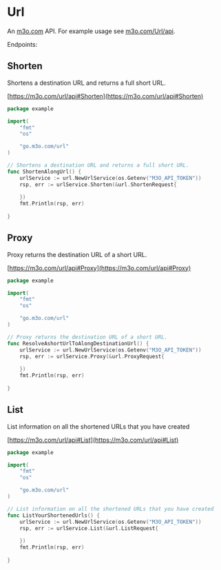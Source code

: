 # Url

An [m3o.com](https://m3o.com) API. For example usage see [m3o.com/Url/api](https://m3o.com/Url/api).

Endpoints:

## Shorten

Shortens a destination URL and returns a full short URL.


[https://m3o.com/url/api#Shorten](https://m3o.com/url/api#Shorten)

```go
package example

import(
	"fmt"
	"os"

	"go.m3o.com/url"
)

// Shortens a destination URL and returns a full short URL.
func ShortenAlongUrl() {
	urlService := url.NewUrlService(os.Getenv("M3O_API_TOKEN"))
	rsp, err := urlService.Shorten(&url.ShortenRequest{
		
	})
	fmt.Println(rsp, err)
	
}
```
## Proxy

Proxy returns the destination URL of a short URL.


[https://m3o.com/url/api#Proxy](https://m3o.com/url/api#Proxy)

```go
package example

import(
	"fmt"
	"os"

	"go.m3o.com/url"
)

// Proxy returns the destination URL of a short URL.
func ResolveAshortUrlToAlongDestinationUrl() {
	urlService := url.NewUrlService(os.Getenv("M3O_API_TOKEN"))
	rsp, err := urlService.Proxy(&url.ProxyRequest{
		
	})
	fmt.Println(rsp, err)
	
}
```
## List

List information on all the shortened URLs that you have created


[https://m3o.com/url/api#List](https://m3o.com/url/api#List)

```go
package example

import(
	"fmt"
	"os"

	"go.m3o.com/url"
)

// List information on all the shortened URLs that you have created
func ListYourShortenedUrls() {
	urlService := url.NewUrlService(os.Getenv("M3O_API_TOKEN"))
	rsp, err := urlService.List(&url.ListRequest{
		
	})
	fmt.Println(rsp, err)
	
}
```
